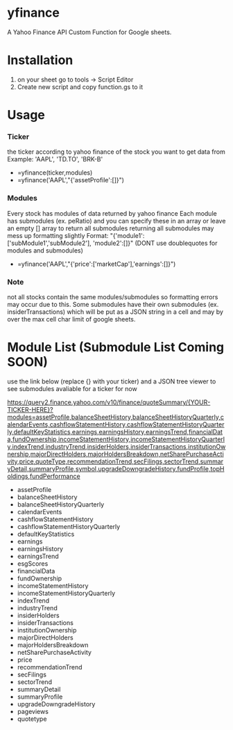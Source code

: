 # yfinance
A Yahoo Finance API Custom Function for Google sheets.

# Installation
1. on your sheet go to tools -> Script Editor
2. Create new script and copy function.gs to it

# Usage

### Ticker
the ticker according to yahoo finance of the stock you want to get data from
Example: 'AAPL', 'TD.TO', 'BRK-B'
* =yfinance(ticker,modules)
* =yfinance('AAPL',"{'assetProfile':[]}")

### Modules
Every stock has modules of data returned by yahoo finance
Each module has submodules (ex. peRatio) and you can specify these in an array or leave an empty [] array to return all submodules
returning all submodules may mess up formatting slightly
Format: "{'module1':['subModule1','subModule2'],
          'module2':[]}" (DONT use doublequotes for modules and submodules)
* =yfinance('AAPL',"{'price':['marketCap'],'earnings':[]}")

### Note
not all stocks contain the same modules/submodules so formatting errors may occur due to this. Some submodules have their own submodules (ex. insiderTransactions) which will be put as a JSON string in a cell and may by over the max cell char limit of google sheets. 




# Module List (Submodule List Coming SOON)
use the link below (replace {} with your ticker) and a JSON tree viewer to see submodules avaliable for a ticker for now

https://query2.finance.yahoo.com/v10/finance/quoteSummary/{YOUR-TICKER-HERE}?modules=assetProfile,balanceSheetHistory,balanceSheetHistoryQuarterly,calendarEvents,cashflowStatementHistory,cashflowStatementHistoryQuarterly,defaultKeyStatistics,earnings,earningsHistory,earningsTrend,financialData,fundOwnership,incomeStatementHistory,incomeStatementHistoryQuarterly,indexTrend,industryTrend,insiderHolders,insiderTransactions,institutionOwnership,majorDirectHolders,majorHoldersBreakdown,netSharePurchaseActivity,price,quoteType,recommendationTrend,secFilings,sectorTrend,summaryDetail,summaryProfile,symbol,upgradeDowngradeHistory,fundProfile,topHoldings,fundPerformance


* assetProfile
* balanceSheetHistory
* balanceSheetHistoryQuarterly
* calendarEvents
* cashflowStatementHistory
* cashflowStatementHistoryQuarterly
* defaultKeyStatistics
* earnings
* earningsHistory
* earningsTrend
* esgScores
* financialData
* fundOwnership
* incomeStatementHistory
* incomeStatementHistoryQuarterly
* indexTrend
* industryTrend
* insiderHolders
* insiderTransactions
* institutionOwnership
* majorDirectHolders
* majorHoldersBreakdown
* netSharePurchaseActivity
* price
* recommendationTrend
* secFilings
* sectorTrend
* summaryDetail
* summaryProfile
* upgradeDowngradeHistory
* pageviews
* quotetype
